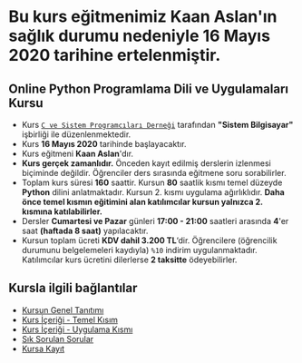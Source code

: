 # Bu kurs eğitmenimiz Kaan Aslan'ın sağlık durumu nedeniyle 16 Mayıs 2020 tarihine ertelenmiştir.

## Online Python Programlama Dili ve Uygulamaları Kursu



+ Kurs [`C ve Sistem Programcıları Derneği`](http://www.csystem.org/) tarafından __"Sistem Bilgisayar"__ işbirliği ile düzenlenmektedir.
+ Kurs __16 Mayıs 2020__ tarihinde başlayacaktır.
+ Kurs eğitmeni __Kaan Aslan__'dır.
+ __Kurs gerçek zamanlıdır.__ Önceden kayıt edilmiş derslerin izlenmesi biçiminde değildir. Öğrenciler ders sırasında eğitmene soru sorabilirler.
+ Toplam kurs süresi __160__ saattir. Kursun __80__ saatlik kısmı temel düzeyde __Python__ dilini anlatmaktadır. Kursun 2. kısmı uygulama ağırlıklıdır. __Daha önce temel kısmın eğitimini alan katılımcılar kursun yalnızca 2. kısmına katılabilirler.__
+ Dersler __Cumartesi ve Pazar__ günleri __17:00 - 21:00__ saatleri arasında __4__'er saat __(haftada 8 saat)__ yapılacaktır. 
+ Kursun toplam ücreti __KDV dahil 3.200 TL__‘dir. Öğrencilere (öğrencilik durumunu belgelemeleri kaydıyla) `%10` indirim uygulanmaktadır. Katılımcılar kurs ücretini dilerlerse __2 taksitte__ ödeyebilirler.

## Kursla ilgili bağlantılar
+ [Kursun Genel Tanıtımı](https://github.com/CSD-1993/Python_Programlama_Dili_ve_Uygulamalari/blob/master/_kurs_tanitimi.md
)
+ [Kurs İçeriği - Temel Kısım](https://github.com/CSD-1993/Pyton_Programlama_Dili_ve_Uygulamalari/blob/master/kurs_icerigi_temel_kisim.md)
+ [Kurs İçeriği - Uygulama Kısmı](https://github.com/CSD-1993/Pyton_Programlama_Dili_ve_Uygulamalari/edit/master/kurs_icerigi_uygulama.md)
+ [Sık Sorulan Sorular](https://github.com/CSD-1993/Pyton_Programlama_Dili_ve_Uygulamalari/blob/master/sss.md)
+ [Kursa Kayıt](https://zoom.us/meeting/register/tZIucuCrqj8jKyo4n39H3ZTovcT8it26eA)

